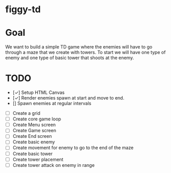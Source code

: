 # figgy-td

# Goal

We want to build a simple TD game where the enemies will have to go through a maze that we create with towers. To start we will have one type of enemy and one type of basic tower that shoots at the enemy.

# TODO

- [&check;] Setup HTML Canvas
- [&check;] Render enemies spawn at start and move to end.
- [] Spawn enemies at regular intervals
- [ ] Create a grid
- [ ] Create core game loop
- [ ] Create Menu screen
- [ ] Create Game screen
- [ ] Create End screen
- [ ] Create basic enemy
- [ ] Create movement for enemy to go to the end of the maze
- [ ] Create basic tower
- [ ] Create tower placement
- [ ] Create tower attack on enemy in range
